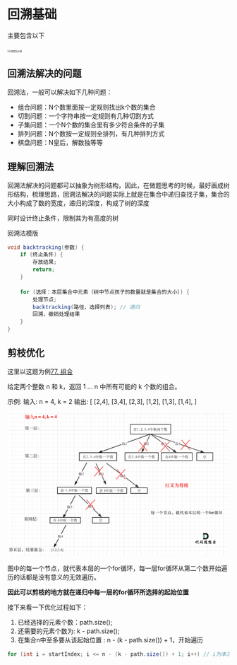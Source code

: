 # 回溯基础

主要包含以下

<img src="https://img-blog.csdnimg.cn/20210219192050666.png" alt="回溯算法大纲" style="zoom: 33%;" />

## 回溯法解决的问题

回溯法，一般可以解决如下几种问题：

- 组合问题：N个数里面按一定规则找出k个数的集合
- 切割问题：一个字符串按一定规则有几种切割方式
- 子集问题：一个N个数的集合里有多少符合条件的子集
- 排列问题：N个数按一定规则全排列，有几种排列方式
- 棋盘问题：N皇后，解数独等等

## 理解回溯法

回溯法解决的问题都可以抽象为树形结构，因此，在做题思考的时候，最好画成树形结构，梳理思路，回溯法解决的问题实际上就是在集合中递归查找子集，集合的大小构成了数的宽度，递归的深度，构成了树的深度

同时设计终止条件，限制其为有高度的树

回溯法模版

```java
void backtracking(参数) {
    if (终止条件) {
        存放结果;
        return;
    }

    for (选择：本层集合中元素（树中节点孩子的数量就是集合的大小）) {
        处理节点;
        backtracking(路径，选择列表); // 递归
        回溯，撤销处理结果
    }
}
```

## 剪枝优化

这里以这题为例[77. 组合](https://leetcode.cn/problems/combinations/)

给定两个整数 n 和 k，返回 1 ... n 中所有可能的 k 个数的组合。

示例:
输入: n = 4, k = 2
输出:
[
[2,4],
[3,4],
[2,3],
[1,2],
[1,3],
[1,4],
]

<img src="../../assets/image-20220822093849775.png" alt="image-20220822093849775" style="zoom:67%;" />

图中的每一个节点，就代表本层的一个for循环，每一层for循环从第二个数开始遍历的话都是没有意义的无效遍历。

**因此可以剪枝的地方就在递归中每一层的for循环所选择的起始位置**

接下来看一下优化过程如下：

1. 已经选择的元素个数：path.size();
2. 还需要的元素个数为: k - path.size();
3. 在集合n中至多要从该起始位置 : n - (k - path.size()) + 1，开始遍历

```java
for (int i = startIndex; i <= n - (k - path.size()) + 1; i++) // i为本次搜索的起始位置
```

